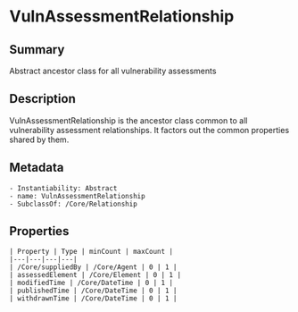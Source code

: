 <!-- Automatically generated by spec-parser v2.0.0 on 2023-12-25T20:28:21.783513+00:00 -->
<!-- SPDX-License-Identifier: Community-Spec-1.0 -->

# VulnAssessmentRelationship

## Summary

Abstract ancestor class for all vulnerability assessments


## Description

VulnAssessmentRelationship is the ancestor class common to all vulnerability
assessment relationships. It factors out the common properties shared by them.


## Metadata

    - Instantiability: Abstract
    - name: VulnAssessmentRelationship
    - SubclassOf: /Core/Relationship



## Properties

    | Property | Type | minCount | maxCount |
    |---|---|---|---|
    | /Core/suppliedBy | /Core/Agent | 0 | 1 |
    | assessedElement | /Core/Element | 0 | 1 |
    | modifiedTime | /Core/DateTime | 0 | 1 |
    | publishedTime | /Core/DateTime | 0 | 1 |
    | withdrawnTime | /Core/DateTime | 0 | 1 |

